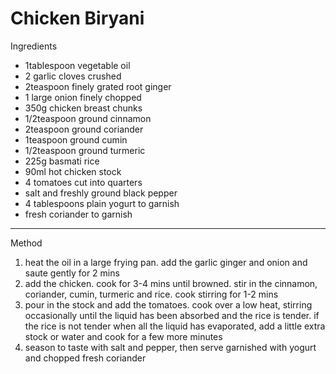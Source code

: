# Chicken Biryani

Ingredients

-   1tablespoon vegetable oil
-   2 garlic cloves crushed
-   2teaspoon finely grated root ginger
-   1 large onion finely chopped
-   350g chicken breast chunks
-   1/2teaspoon ground cinnamon
-   2teaspoon ground coriander
-   1teaspoon ground cumin
-   1/2teaspoon ground turmeric
-   225g basmati rice
-   90ml hot chicken stock
-   4 tomatoes cut into quarters
-   salt and freshly ground black pepper
-   4 tablespoons plain yogurt to garnish
-   fresh coriander to garnish

--------------------------------------------------------------------------------

Method

1.  heat the oil in a large frying pan. add the garlic ginger and onion and
    saute gently for 2 mins
2.  add the chicken. cook for 3-4 mins until browned. stir in the cinnamon,
    coriander, cumin, turmeric and rice. cook stirring for 1-2 mins
3.  pour in the stock and add the tomatoes. cook over a low heat, stirring
    occasionally until the liquid has been absorbed and the rice is tender. if
    the rice is not tender when all the liquid has evaporated, add a little
    extra stock or water and cook for a few more minutes
4.  season to taste with salt and pepper, then serve garnished with yogurt and
    chopped fresh coriander
